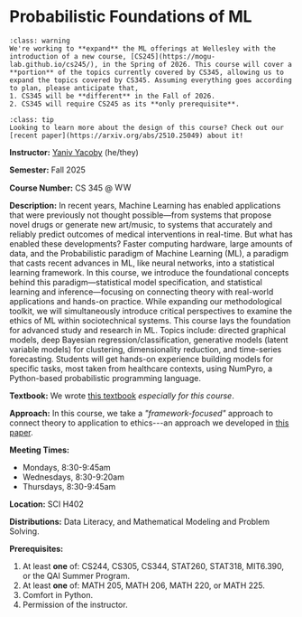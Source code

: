 # Probabilistic Foundations of ML

```{admonition} Notice!
:class: warning
We're working to **expand** the ML offerings at Wellesley with the introduction of a new course, [CS245](https://mogu-lab.github.io/cs245/), in the Spring of 2026. This course will cover a **portion** of the topics currently covered by CS345, allowing us to expand the topics covered by CS345. Assuming everything goes according to plan, please anticipate that,
1. CS345 will be **different** in the Fall of 2026.
2. CS345 will require CS245 as its **only prerequisite**.
```

```{admonition} Update
:class: tip
Looking to learn more about the design of this course? Check out our [recent paper](https://arxiv.org/abs/2510.25049) about it!
```


**Instructor:** [Yaniv Yacoby](https://yanivyacoby.github.io/) (he/they)

**Semester:** Fall 2025

**Course Number:** CS 345 @ <img alt="Wellesley College" class="only-light" style="display: inline;" height=15 src="img/wc-name-logo-blue.png" /><img alt="Wellesley College" class="only-dark" style="display: inline;" height=15 src="img/wc-name-logo-white.png" />

**Description:** In recent years, Machine Learning has enabled applications that were previously not thought possible—from systems that propose novel drugs or generate new art/music, to systems that accurately and reliably predict outcomes of medical interventions in real-time. But what has enabled these developments? Faster computing hardware, large amounts of data, and the Probabilistic paradigm of Machine Learning (ML), a paradigm that casts recent advances in ML, like neural networks, into a statistical learning framework. In this course, we introduce the foundational concepts behind this paradigm—statistical model specification, and statistical learning and inference—focusing on connecting theory with real-world applications and hands-on practice. While expanding our methodological toolkit, we will simultaneously introduce critical perspectives to examine the ethics of ML within sociotechnical systems. This course lays the foundation for advanced study and research in ML. Topics include: directed graphical models, deep Bayesian regression/classification, generative models (latent variable models) for clustering, dimensionality reduction, and time-series forecasting. Students will get hands-on experience building models for specific tasks, most taken from healthcare contexts, using NumPyro, a Python-based probabilistic programming language. 

**Textbook:** We wrote [this textbook](https://mogu-lab.github.io/probabilistic-foundations-of-ml/) *especially for this course*.

**Approach:** In this course, we take a *"framework-focused"* approach to connect theory to application to ethics---an approach we developed in [this paper](https://arxiv.org/abs/2510.25049). 

**Meeting Times:** 
* Mondays, 8:30-9:45am
* Wednesdays, 8:30-9:20am
* Thursdays, 8:30-9:45am

**Location:** SCI H402

**Distributions:** Data Literacy, and Mathematical Modeling and Problem Solving.

**Prerequisites:**
1. At least **one** of: CS244, CS305, CS344, STAT260, STAT318, MIT6.390, or the QAI Summer Program.
2. At least **one** of: MATH 205, MATH 206, MATH 220, or MATH 225.
3. Comfort in Python.
4. Permission of the instructor.

